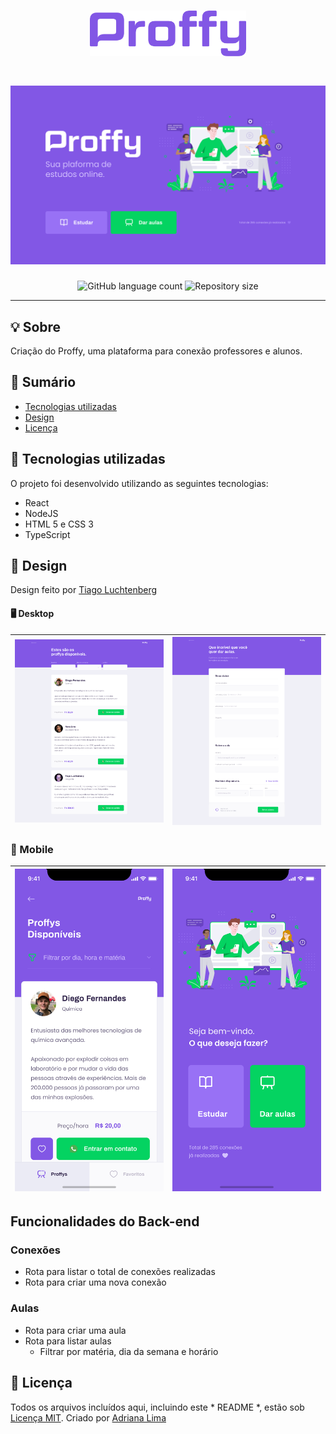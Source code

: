 <h1 align="center">
  <img src="./readme/logo.png" width="250" /> 
</h1>
<h1 align="center">
  <img src="./readme/Home.png" width=600 />
</h1>

<p align="center">
  <img alt="GitHub language count" src="https://img.shields.io/github/languages/count/dxwebster/NLW2-Proffy">
  <img alt="Repository size" src="https://img.shields.io/github/repo-size/dxwebster/NLW2-Proffy">
</p>

---

## 💡 Sobre
Criação do Proffy, uma plataforma para conexão professores e alunos.

## 📑 Sumário
- [Tecnologias utilizadas](#-tecnologias-utilizadas)
- [Design](#-design)
- [Licença](#-licença)


## 🚀 Tecnologias utilizadas
O projeto foi desenvolvido utilizando as seguintes tecnologias:
* React
* NodeJS
* HTML 5 e CSS 3
* TypeScript

## 🎨 Design 
Design feito por [Tiago Luchtenberg](https://www.instagram.com/tiagoluchtenberg/)
  
#### 🖥 Desktop

|<img src="./readme/preview-web.png" width=500 />|<img src="./readme/Formulário.png" width=500 /> |  
|---|---|


### 📱 Mobile

|<img src="./readme/preview-mobile.png" width=300 />|<img src="./readme/Home-mobile.png" width=300 /> |  
|---|---|

## Funcionalidades do Back-end

### Conexões
- Rota para listar o total de conexões realizadas
- Rota para criar uma nova conexão

### Aulas
- Rota para criar uma aula
- Rota para listar aulas
  - Filtrar por matéria, dia da semana e horário


## 📕 Licença
Todos os arquivos incluídos aqui, incluindo este * README *, estão sob [Licença MIT](./LICENSE).
Criado por [Adriana Lima](https://github.com/dxwebster)
